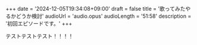 +++
date = '2024-12-05T19:34:08+09:00'
draft = false
title = '歌ってみたやるかどうか検討'
audioUrl = 'audio.opus'
audioLength = '51:58'
description = '初回エピソードです。'
+++

テストテストテスト！！！！